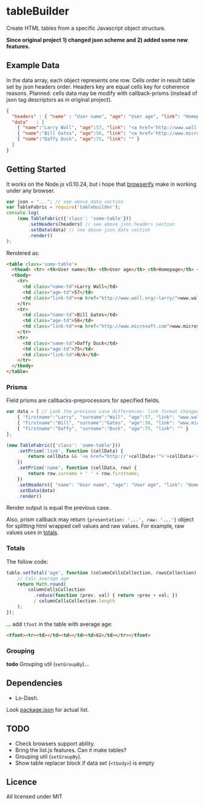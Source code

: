 tableBuilder
============

Create HTML tables from a specific Javascript object structure.

**Since original project 1) changed json scheme and 2) added some new features.**

## Example Data

In the data array, each object represents one row.
Cells order in result table set by json headers order. Headers key are equal cells key for coherence reasons.
Planned: cells data may be modify with callback-prisms (instead of json tag descriptors as in original project).


```json
{
  "headers" : { "name" : "User name", "age": "User age", "link": "Homepage" },
  "data"   : [
    { "name":"Larry Wall", "age":57, "link": "<a href='http://www.wall.org/~larry/'>www.wall.org/~larry/</a>" },
    { "name":"Bill Gates", "age":56, "link": "<a href='http://www.microsoft.com'>www.microsoft.com</a>" },
    { "name":"Daffy Duck", "age":75, "link": "" }
  ]
}
```
## Getting Started
It works on the Node.js v0.10.24, but i hope that [browserify](//github.com/substack/node-browserify) make in working under any browser.

```javascript
var json = "..."; // see above data section
var TableFabric = require('tablebuilder');
console.log(
    (new TableFabric({'class': 'some-table'}))
        .setHeaders(headers) // see above json headers section
        .setData(data) // see above json data section
        .render()
);
```

Rendered as:
```html
<table class='some-table'>
  <thead> <tr> <th>User name</th> <th>User age</th> <th>Homepage</th> </tr> </thead>
  <tbody>
    <tr>
      <td class="name-td">Larry Wall</td>
      <td class="age-td">57</td>
      <td class="link-td"><a href="http://www.wall.org/~larry/">www.wall.org/~larry/</a></td>
    </tr>
    <tr>
      <td class="name-td">Bill Gates</td>
      <td class="age-td">56</td>
      <td class="link-td"><a href="http://www.microsoft.com">www.microsoft.com</a></td>
    </tr>
    <tr>
      <td class="name-td">Daffy Duck</td>
      <td class="age-td">75</td>
      <td class="link-td">N/A</td>
    </tr>
  </tbody>
</table>
```

### Prisms
Field prisms are callbacks-preprocessors for specified fields.

```javascript
var data = [ // Look the previous case differences: link format changed and name splitted into firstname and surname
    { "firstname":"Larry", "surname":"Wall", "age":57, "link": "www.wall.org/~larry/" },
    { "firstname":"Bill", "surname":"Gates", "age":56, "link": "www.microsoft.com" },
    { "firstname":"Daffy", "surname":"Duck", "age":75, "link": "" }
];

(new TableFabric({'class': 'some-table'}))
    .setPrism('link', function (cellData) {
        return cellData && '<a href="http://'+cellData+'">'+cellData+'</a>' || 'N/A';
    })
    .setPrism('name', function (cellData, row) {
        return row.surname + ' ' + row.firstname;
    })
    .setHeaders({ "name": "User name", "age": "User age", "link": "Homepage" })
    .setData(data)
    .render()
```

Render output is equal the previous case.

Also, prism callback may return `{presentation: '...', raw: '...'}` object
for splitting html wrapped cell values and raw values.
For example, raw values uses in [totals](#totals).

### Totals
The follow code:

```js
table.setTotal('age', function (columnCellsCollection, rowsCollection) {
    // Calc average age
    return Math.round(
        columnCellsCollection
          .reduce(function (prev, val) { return +prev + val; })
          / columnCellsCollection.length
    );
});
```

... add `tfoot` in the table with average age:
```html
<tfoot><tr><td></td><td></td><td>62</td></tr></tfoot>
```

### Grouping

**todo** Grouping util (`setGroupBy`)...

## Dependencies
* Lo-Dash.

Look [package.json](/package.json) for actual list.

## TODO
* Check browsers support ability.
* Bring the list.js features. Can it make tables?
* Grouping util (`setGroupBy`).
* Show table replacer block if data set (`<tbody>`) is empty

## Licence
All licensed under MIT